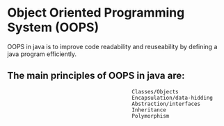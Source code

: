 # Object Oriented Programming System (OOPS)

OOPS in java is to improve code readability and reuseability
by defining a java program efficiently.

## The main principles of OOPS in java are: 
                                            Classes/Objects
                                            Encapsulation/data-hidding
                                            Abstraction/interfaces
                                            Inheritance
                                            Polymorphism
